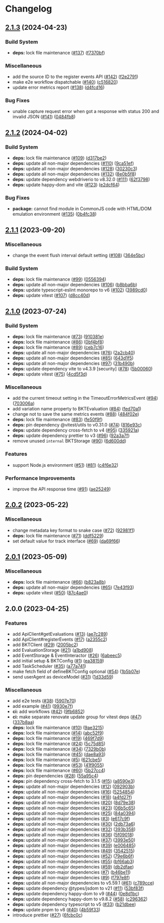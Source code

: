 # Changelog

## [2.1.3](https://github.com/bucketeer-io/javascript-client-sdk/compare/v2.1.2...v2.1.3) (2024-04-23)


### Build System

* **deps:** lock file maintenance ([#137](https://github.com/bucketeer-io/javascript-client-sdk/issues/137)) ([f7370bf](https://github.com/bucketeer-io/javascript-client-sdk/commit/f7370bf52a526a0ba541d2969606f8b69aeae741))


### Miscellaneous

* add the source ID to the register events API ([#142](https://github.com/bucketeer-io/javascript-client-sdk/issues/142)) ([f2e2791](https://github.com/bucketeer-io/javascript-client-sdk/commit/f2e27914d618e0b1dc19ac4e17f7fdabb0bfb006))
* make e2e workflow dispatchable ([#140](https://github.com/bucketeer-io/javascript-client-sdk/issues/140)) ([c516820](https://github.com/bucketeer-io/javascript-client-sdk/commit/c516820b6b5ca852ed353915efab025a1a3af055))
* update error metrics report ([#138](https://github.com/bucketeer-io/javascript-client-sdk/issues/138)) ([d4fcd16](https://github.com/bucketeer-io/javascript-client-sdk/commit/d4fcd16542f090f8dfc1584f8a5dcf8702faf750))


### Bug Fixes

* unable capture request error when got a response with status 200 and invalid JSON ([#141](https://github.com/bucketeer-io/javascript-client-sdk/issues/141)) ([0484fb8](https://github.com/bucketeer-io/javascript-client-sdk/commit/0484fb8a40b58272e48f4f6e3513390efaaa1d62))

## [2.1.2](https://github.com/bucketeer-io/javascript-client-sdk/compare/v2.1.1...v2.1.2) (2024-04-02)

### Build System

- **deps:** lock file maintenance ([#109](https://github.com/bucketeer-io/javascript-client-sdk/issues/109)) ([d317be2](https://github.com/bucketeer-io/javascript-client-sdk/commit/d317be22bee9a30a366047e0415d1034194c0946))
- **deps:** update all non-major dependencies ([#110](https://github.com/bucketeer-io/javascript-client-sdk/issues/110)) ([9ca51ef](https://github.com/bucketeer-io/javascript-client-sdk/commit/9ca51efb350a7f35f5ac71d872e3af8e3367b41c))
- **deps:** update all non-major dependencies ([#128](https://github.com/bucketeer-io/javascript-client-sdk/issues/128)) ([30230c3](https://github.com/bucketeer-io/javascript-client-sdk/commit/30230c344126d60e82dd78e7ed98448648bdd59a))
- **deps:** update all non-major dependencies ([#132](https://github.com/bucketeer-io/javascript-client-sdk/issues/132)) ([8e0b5f8](https://github.com/bucketeer-io/javascript-client-sdk/commit/8e0b5f807bf9328a784ec460c9e4738bae810912))
- **deps:** update dependency webdriverio to v8.32.0 ([#111](https://github.com/bucketeer-io/javascript-client-sdk/issues/111)) ([62f3798](https://github.com/bucketeer-io/javascript-client-sdk/commit/62f3798d874b52ea08ec0ca75f1e03245b2063ae))
- **deps:** update happy-dom and vite ([#123](https://github.com/bucketeer-io/javascript-client-sdk/issues/123)) ([e2dcf64](https://github.com/bucketeer-io/javascript-client-sdk/commit/e2dcf64363c3df8398230150dd083cee2965e6ce))

### Bug Fixes

- **package:** cannot find module in CommonJS code with HTML/DOM emulation environment ([#135](https://github.com/bucketeer-io/javascript-client-sdk/issues/135)) ([0b4fc38](https://github.com/bucketeer-io/javascript-client-sdk/commit/0b4fc38f62d48180492a138f52b022978f025b13))

## [2.1.1](https://github.com/bucketeer-io/javascript-client-sdk/compare/v2.1.0...v2.1.1) (2023-09-20)

### Miscellaneous

- change the event flush interval default setting ([#108](https://github.com/bucketeer-io/javascript-client-sdk/issues/108)) ([364e5bc](https://github.com/bucketeer-io/javascript-client-sdk/commit/364e5bc439da39f87c4fec9bd1a332199d296010))

### Build System

- **deps:** lock file maintenance ([#99](https://github.com/bucketeer-io/javascript-client-sdk/issues/99)) ([0556394](https://github.com/bucketeer-io/javascript-client-sdk/commit/0556394a32f681927615d0e3146e694d302b0b53))
- **deps:** update all non-major dependencies ([#106](https://github.com/bucketeer-io/javascript-client-sdk/issues/106)) ([b8bba6b](https://github.com/bucketeer-io/javascript-client-sdk/commit/b8bba6b4c46c6ca7280e07df22d94611bb0dcbcb))
- **deps:** update typescript-eslint monorepo to v6 ([#102](https://github.com/bucketeer-io/javascript-client-sdk/issues/102)) ([3989cd0](https://github.com/bucketeer-io/javascript-client-sdk/commit/3989cd06a919db02b4d44f34d16d43b2abef7f96))
- **deps:** update vitest ([#107](https://github.com/bucketeer-io/javascript-client-sdk/issues/107)) ([d8cc40d](https://github.com/bucketeer-io/javascript-client-sdk/commit/d8cc40d248a546ffd6ed76c8dbe270b6371fab4f))

## [2.1.0](https://github.com/bucketeer-io/javascript-client-sdk/compare/v2.0.2...v2.1.0) (2023-07-24)

### Build System

- **deps:** lock file maintenance ([#73](https://github.com/bucketeer-io/javascript-client-sdk/issues/73)) ([910381e](https://github.com/bucketeer-io/javascript-client-sdk/commit/910381ef2611a2733e2d94d6e139937d3aba28c6))
- **deps:** lock file maintenance ([#86](https://github.com/bucketeer-io/javascript-client-sdk/issues/86)) ([0bf4bf8](https://github.com/bucketeer-io/javascript-client-sdk/commit/0bf4bf87347dbd937d6b20f20faad4012ffa6af0))
- **deps:** lock file maintenance ([#89](https://github.com/bucketeer-io/javascript-client-sdk/issues/89)) ([ceb7c16](https://github.com/bucketeer-io/javascript-client-sdk/commit/ceb7c1671314744d0b62b49d37fc1278bede297c))
- **deps:** update all non-major dependencies ([#76](https://github.com/bucketeer-io/javascript-client-sdk/issues/76)) ([2a2cb40](https://github.com/bucketeer-io/javascript-client-sdk/commit/2a2cb403bb06cecaa90ad306cc4c26164d3f797b))
- **deps:** update all non-major dependencies ([#85](https://github.com/bucketeer-io/javascript-client-sdk/issues/85)) ([643d1f5](https://github.com/bucketeer-io/javascript-client-sdk/commit/643d1f520abf773f787926259a9bf092d7f6c1e3))
- **deps:** update all non-major dependencies ([#97](https://github.com/bucketeer-io/javascript-client-sdk/issues/97)) ([31b490b](https://github.com/bucketeer-io/javascript-client-sdk/commit/31b490b8cf61a6fe85f85c8609325578d7d092e0))
- **deps:** update dependency vite to v4.3.9 [security] ([#78](https://github.com/bucketeer-io/javascript-client-sdk/issues/78)) ([5b00060](https://github.com/bucketeer-io/javascript-client-sdk/commit/5b00060eae7b553858eaa045aba2d866ace7e605))
- **deps:** update vitest ([#75](https://github.com/bucketeer-io/javascript-client-sdk/issues/75)) ([4cd5f3d](https://github.com/bucketeer-io/javascript-client-sdk/commit/4cd5f3d41d201fdd372f91da3f52df92f024527e))

### Miscellaneous

- add the current timeout setting in the TimeoutErrorMetricsEvent ([#94](https://github.com/bucketeer-io/javascript-client-sdk/issues/94)) ([703006a](https://github.com/bucketeer-io/javascript-client-sdk/commit/703006a9c16d63fe957a386eac3b544c560f7ca1))
- add variation name property to BKTEvaluation ([#84](https://github.com/bucketeer-io/javascript-client-sdk/issues/84)) ([fed70a1](https://github.com/bucketeer-io/javascript-client-sdk/commit/fed70a121e647f07b8eda50577452799af948516))
- change not to save the same metrics events ([#88](https://github.com/bucketeer-io/javascript-client-sdk/issues/88)) ([484f02e](https://github.com/bucketeer-io/javascript-client-sdk/commit/484f02e05e2e8b329a8aeb8dffa6635bc21edf03))
- **deps:** lock file maintenance ([#83](https://github.com/bucketeer-io/javascript-client-sdk/issues/83)) ([fe50f9f](https://github.com/bucketeer-io/javascript-client-sdk/commit/fe50f9fd97a9ec50b9a562880f55f2997ed23258))
- **deps:** pin dependency @vitest/utils to v0.31.0 ([#74](https://github.com/bucketeer-io/javascript-client-sdk/issues/74)) ([816e93c](https://github.com/bucketeer-io/javascript-client-sdk/commit/816e93cacf0a4089b761d338fe8060a42686446b))
- **deps:** update dependency cross-fetch to v4 ([#95](https://github.com/bucketeer-io/javascript-client-sdk/issues/95)) ([335921a](https://github.com/bucketeer-io/javascript-client-sdk/commit/335921ade974503ee80f5eb87edea5aeff7b4fa7))
- **deps:** update dependency prettier to v3 ([#96](https://github.com/bucketeer-io/javascript-client-sdk/issues/96)) ([92a3a7f](https://github.com/bucketeer-io/javascript-client-sdk/commit/92a3a7fb99f0ddacac62a3262035fac1efe19261))
- remove unused `internal` BKTStorage ([#90](https://github.com/bucketeer-io/javascript-client-sdk/issues/90)) ([6d600dd](https://github.com/bucketeer-io/javascript-client-sdk/commit/6d600dd4998e2483d0c24aab28cc23bbddb9f33e))

### Features

- support Node.js environment ([#51](https://github.com/bucketeer-io/javascript-client-sdk/issues/51)) ([#81](https://github.com/bucketeer-io/javascript-client-sdk/issues/81)) ([c4f6e32](https://github.com/bucketeer-io/javascript-client-sdk/commit/c4f6e3265f367c46f901ef0ec737f7ecb8bf7f66))

### Performance Improvements

- improve the API response time ([#91](https://github.com/bucketeer-io/javascript-client-sdk/issues/91)) ([ae25249](https://github.com/bucketeer-io/javascript-client-sdk/commit/ae25249d0dbb502fc02e3a08e06e45e319f32be4))

## [2.0.2](https://github.com/bucketeer-io/javascript-client-sdk/compare/v2.0.1...v2.0.2) (2023-05-22)

### Miscellaneous

- change metadata key format to snake case ([#72](https://github.com/bucketeer-io/javascript-client-sdk/issues/72)) ([92981f1](https://github.com/bucketeer-io/javascript-client-sdk/commit/92981f19bb95c41573a6bfdfba65e8ae159d71d0))
- **deps:** lock file maintenance ([#71](https://github.com/bucketeer-io/javascript-client-sdk/issues/71)) ([ddf5229](https://github.com/bucketeer-io/javascript-client-sdk/commit/ddf5229d5f1b578c9332a57755ebaa4c8456e7d8))
- set default value for track interface ([#69](https://github.com/bucketeer-io/javascript-client-sdk/issues/69)) ([da69f66](https://github.com/bucketeer-io/javascript-client-sdk/commit/da69f666ab3caac39d8d8b7770b9db9e1e130c29))

## [2.0.1](https://github.com/bucketeer-io/javascript-client-sdk/compare/v2.0.0...v2.0.1) (2023-05-09)

### Miscellaneous

- **deps:** lock file maintenance ([#66](https://github.com/bucketeer-io/javascript-client-sdk/issues/66)) ([b823a8b](https://github.com/bucketeer-io/javascript-client-sdk/commit/b823a8bceba19565c567dfc346dd6fcb333dfbeb))
- **deps:** update all non-major dependencies ([#65](https://github.com/bucketeer-io/javascript-client-sdk/issues/65)) ([7e43f93](https://github.com/bucketeer-io/javascript-client-sdk/commit/7e43f93dcf8c4668734f2aafff444a6ded0ff4e3))
- **deps:** update vitest ([#50](https://github.com/bucketeer-io/javascript-client-sdk/issues/50)) ([87c4ae0](https://github.com/bucketeer-io/javascript-client-sdk/commit/87c4ae069e717d49cd9699fa761095945bfb592b))

## 2.0.0 (2023-04-25)

### Features

- add ApiClient#getEvaluations ([#13](https://github.com/bucketeer-io/javascript-client-sdk/issues/13)) ([ae7c289](https://github.com/bucketeer-io/javascript-client-sdk/commit/ae7c28941936fca16dd340684250bcdbbad5ad92))
- add ApiClient#registerEvents ([#17](https://github.com/bucketeer-io/javascript-client-sdk/issues/17)) ([a2355c2](https://github.com/bucketeer-io/javascript-client-sdk/commit/a2355c2c67d3e9d0aa4f71bc170a6e5ce792dc54))
- add BKTClient ([#29](https://github.com/bucketeer-io/javascript-client-sdk/issues/29)) ([2005bc2](https://github.com/bucketeer-io/javascript-client-sdk/commit/2005bc29d85e2cf345bbe4deade08b784703f6e6))
- add EvaluationStorage ([#21](https://github.com/bucketeer-io/javascript-client-sdk/issues/21)) ([a1bd908](https://github.com/bucketeer-io/javascript-client-sdk/commit/a1bd9081961f2fa40d7f7e9633c362582a637fe0))
- add EventStorage & EventInteractor ([#26](https://github.com/bucketeer-io/javascript-client-sdk/issues/26)) ([6abeec5](https://github.com/bucketeer-io/javascript-client-sdk/commit/6abeec58f5a8d647f99fcd02e8a522061ef164c1))
- add initial setup & BKTConfig ([#1](https://github.com/bucketeer-io/javascript-client-sdk/issues/1)) ([ea38159](https://github.com/bucketeer-io/javascript-client-sdk/commit/ea38159ea9cb387bb3ea9a1cd230ded5ca541203))
- add TaskScheduler ([#35](https://github.com/bucketeer-io/javascript-client-sdk/issues/35)) ([a77a741](https://github.com/bucketeer-io/javascript-client-sdk/commit/a77a741b7d922e6db17182b09add1fa3b40f976a))
- make fetch field of defineBKTConfig optional ([#54](https://github.com/bucketeer-io/javascript-client-sdk/issues/54)) ([1b5b07e](https://github.com/bucketeer-io/javascript-client-sdk/commit/1b5b07e6c5e00084591eb9c3f305ab2babded25c))
- send userAgent as deviceModel ([#31](https://github.com/bucketeer-io/javascript-client-sdk/issues/31)) ([1d33d59](https://github.com/bucketeer-io/javascript-client-sdk/commit/1d33d59c1cf41377db6b2acaded090ab3771ca50))

### Miscellaneous

- add e2e tests ([#38](https://github.com/bucketeer-io/javascript-client-sdk/issues/38)) ([5907e70](https://github.com/bucketeer-io/javascript-client-sdk/commit/5907e7009d6e432ba2e64345c6e05395ded3d566))
- add example ([#41](https://github.com/bucketeer-io/javascript-client-sdk/issues/41)) ([9930e7f](https://github.com/bucketeer-io/javascript-client-sdk/commit/9930e7fa75c12072df6f02314cee1c15a250567e))
- **ci:** add workflows ([#42](https://github.com/bucketeer-io/javascript-client-sdk/issues/42)) ([9fb6852](https://github.com/bucketeer-io/javascript-client-sdk/commit/9fb6852ff36f202754681e678230d06b00715311))
- **ci:** make separate renovate update group for vitest deps ([#47](https://github.com/bucketeer-io/javascript-client-sdk/issues/47)) ([337b8aa](https://github.com/bucketeer-io/javascript-client-sdk/commit/337b8aa2397bbf018fc8cb0be9b9f3b4c5a7c759))
- **deps:** lock file maintenance ([#10](https://github.com/bucketeer-io/javascript-client-sdk/issues/10)) ([9ae3215](https://github.com/bucketeer-io/javascript-client-sdk/commit/9ae3215d26036578b6da2c615e631a10e2c3c895))
- **deps:** lock file maintenance ([#14](https://github.com/bucketeer-io/javascript-client-sdk/issues/14)) ([abc52f9](https://github.com/bucketeer-io/javascript-client-sdk/commit/abc52f9b151b9213092a4ca0ad4207f968c164d8))
- **deps:** lock file maintenance ([#19](https://github.com/bucketeer-io/javascript-client-sdk/issues/19)) ([469f7d9](https://github.com/bucketeer-io/javascript-client-sdk/commit/469f7d9dc5b04a312099f560b5040511caba497f))
- **deps:** lock file maintenance ([#24](https://github.com/bucketeer-io/javascript-client-sdk/issues/24)) ([5c75d85](https://github.com/bucketeer-io/javascript-client-sdk/commit/5c75d85adf0067a46fde1646a93225b32b68749c))
- **deps:** lock file maintenance ([#34](https://github.com/bucketeer-io/javascript-client-sdk/issues/34)) ([7329b0b](https://github.com/bucketeer-io/javascript-client-sdk/commit/7329b0bdba3a49158b4824e5c5411999c136982c))
- **deps:** lock file maintenance ([#45](https://github.com/bucketeer-io/javascript-client-sdk/issues/45)) ([dae8a93](https://github.com/bucketeer-io/javascript-client-sdk/commit/dae8a930b0a997c11442ba03d4cfe9de6f60c233))
- **deps:** lock file maintenance ([#5](https://github.com/bucketeer-io/javascript-client-sdk/issues/5)) ([621cbe5](https://github.com/bucketeer-io/javascript-client-sdk/commit/621cbe5b599de73c6b5c37735fbad3aeca33d399))
- **deps:** lock file maintenance ([#53](https://github.com/bucketeer-io/javascript-client-sdk/issues/53)) ([41f9055](https://github.com/bucketeer-io/javascript-client-sdk/commit/41f90553bb61cb0cf1ac120d5aa3a1839dfb5ac0))
- **deps:** lock file maintenance ([#60](https://github.com/bucketeer-io/javascript-client-sdk/issues/60)) ([5b27cc4](https://github.com/bucketeer-io/javascript-client-sdk/commit/5b27cc474ad61dcc3174a41c8081894261d4602a))
- **deps:** pin dependencies ([#28](https://github.com/bucketeer-io/javascript-client-sdk/issues/28)) ([55a95c4](https://github.com/bucketeer-io/javascript-client-sdk/commit/55a95c4b0ea7c73016d224631d0622809af59545))
- **deps:** pin dependency cross-fetch to 3.1.5 ([#15](https://github.com/bucketeer-io/javascript-client-sdk/issues/15)) ([a8590e3](https://github.com/bucketeer-io/javascript-client-sdk/commit/a8590e351ae242081e9b8e9d45b386d25b1ad2c5))
- **deps:** update all non-major dependencies ([#12](https://github.com/bucketeer-io/javascript-client-sdk/issues/12)) ([092903b](https://github.com/bucketeer-io/javascript-client-sdk/commit/092903b1f9265a587e130d0f47f5dcb6467e5cf0))
- **deps:** update all non-major dependencies ([#16](https://github.com/bucketeer-io/javascript-client-sdk/issues/16)) ([5254854](https://github.com/bucketeer-io/javascript-client-sdk/commit/52548543913df5f3d62e9764dd53f0f8883a8e36))
- **deps:** update all non-major dependencies ([#18](https://github.com/bucketeer-io/javascript-client-sdk/issues/18)) ([a4fd27f](https://github.com/bucketeer-io/javascript-client-sdk/commit/a4fd27f8b282190c885464ff73299a89018c553b))
- **deps:** update all non-major dependencies ([#20](https://github.com/bucketeer-io/javascript-client-sdk/issues/20)) ([8d79e38](https://github.com/bucketeer-io/javascript-client-sdk/commit/8d79e387dc0544594e08ae196eabe049266c8e19))
- **deps:** update all non-major dependencies ([#23](https://github.com/bucketeer-io/javascript-client-sdk/issues/23)) ([06b5c65](https://github.com/bucketeer-io/javascript-client-sdk/commit/06b5c65c615018fce6ad3a6360acccc2a155795c))
- **deps:** update all non-major dependencies ([#25](https://github.com/bucketeer-io/javascript-client-sdk/issues/25)) ([84a0394](https://github.com/bucketeer-io/javascript-client-sdk/commit/84a039401697bb9da022f9a3f90ce7c0b4f5529e))
- **deps:** update all non-major dependencies ([#3](https://github.com/bucketeer-io/javascript-client-sdk/issues/3)) ([e617c9f](https://github.com/bucketeer-io/javascript-client-sdk/commit/e617c9f858548ab28b86bdf9e102ce3e5e985f2a))
- **deps:** update all non-major dependencies ([#30](https://github.com/bucketeer-io/javascript-client-sdk/issues/30)) ([2db73a6](https://github.com/bucketeer-io/javascript-client-sdk/commit/2db73a6309af45439ed75aedc9ff2d4afb35ac6e))
- **deps:** update all non-major dependencies ([#32](https://github.com/bucketeer-io/javascript-client-sdk/issues/32)) ([393b358](https://github.com/bucketeer-io/javascript-client-sdk/commit/393b358d78b47e5d0a5978dbd59a2cc58e18273d))
- **deps:** update all non-major dependencies ([#36](https://github.com/bucketeer-io/javascript-client-sdk/issues/36)) ([5f09018](https://github.com/bucketeer-io/javascript-client-sdk/commit/5f09018c4608ff71007f49cd87b7b799e08d1971))
- **deps:** update all non-major dependencies ([#37](https://github.com/bucketeer-io/javascript-client-sdk/issues/37)) ([3993e50](https://github.com/bucketeer-io/javascript-client-sdk/commit/3993e507132a495cfe9ca1fec9b41f7f36362d1f))
- **deps:** update all non-major dependencies ([#39](https://github.com/bucketeer-io/javascript-client-sdk/issues/39)) ([e006485](https://github.com/bucketeer-io/javascript-client-sdk/commit/e006485cbff1965d4728918dfa0e970571742f3b))
- **deps:** update all non-major dependencies ([#49](https://github.com/bucketeer-io/javascript-client-sdk/issues/49)) ([3542515](https://github.com/bucketeer-io/javascript-client-sdk/commit/3542515ee858babf2d7bebdb8c3e1cd6b06f3223))
- **deps:** update all non-major dependencies ([#52](https://github.com/bucketeer-io/javascript-client-sdk/issues/52)) ([79e6b6f](https://github.com/bucketeer-io/javascript-client-sdk/commit/79e6b6f474044d79f160ba91d5c2321a54c3224d))
- **deps:** update all non-major dependencies ([#55](https://github.com/bucketeer-io/javascript-client-sdk/issues/55)) ([bf66ab3](https://github.com/bucketeer-io/javascript-client-sdk/commit/bf66ab33c52f28690cce525760b2d7fc451d1e11))
- **deps:** update all non-major dependencies ([#59](https://github.com/bucketeer-io/javascript-client-sdk/issues/59)) ([db2dfae](https://github.com/bucketeer-io/javascript-client-sdk/commit/db2dfae27bdee3d100cdc40c629d5153ff59777e))
- **deps:** update all non-major dependencies ([#7](https://github.com/bucketeer-io/javascript-client-sdk/issues/7)) ([b46be11](https://github.com/bucketeer-io/javascript-client-sdk/commit/b46be114a58c4a1e28b4e6d74143e3865ae0df66))
- **deps:** update all non-major dependencies ([#9](https://github.com/bucketeer-io/javascript-client-sdk/issues/9)) ([f797e8f](https://github.com/bucketeer-io/javascript-client-sdk/commit/f797e8fecfbb4beecba401928879ca5ad1c82d9c))
- **deps:** update all non-major dependencies to v5.59.1 ([#61](https://github.com/bucketeer-io/javascript-client-sdk/issues/61)) ([c789cce](https://github.com/bucketeer-io/javascript-client-sdk/commit/c789cceb755808932c631566eb4b0a65ad4d720e))
- **deps:** update dependency @types/jsdom to v21 ([#11](https://github.com/bucketeer-io/javascript-client-sdk/issues/11)) ([53bf83f](https://github.com/bucketeer-io/javascript-client-sdk/commit/53bf83f85008a510b28cd2e4131e66e12cf1a860))
- **deps:** update dependency happy-dom to v9 ([#44](https://github.com/bucketeer-io/javascript-client-sdk/issues/44)) ([0e8d1bc](https://github.com/bucketeer-io/javascript-client-sdk/commit/0e8d1bc341b03ca401b66f7c5b7f2be869a4476c))
- **deps:** update dependency happy-dom to v9.8.2 ([#58](https://github.com/bucketeer-io/javascript-client-sdk/issues/58)) ([c296362](https://github.com/bucketeer-io/javascript-client-sdk/commit/c2963621541dd306e2ebb0b0be03f4b1b210d27f))
- **deps:** update dependency typescript to v5 ([#33](https://github.com/bucketeer-io/javascript-client-sdk/issues/33)) ([b21dbee](https://github.com/bucketeer-io/javascript-client-sdk/commit/b21dbee39a860194a5321f5457c83426ff0d1124))
- **deps:** update pnpm to v8 ([#40](https://github.com/bucketeer-io/javascript-client-sdk/issues/40)) ([4b59f33](https://github.com/bucketeer-io/javascript-client-sdk/commit/4b59f33424bf5cc04db0de79961141513915699d))
- introduce prettier ([#27](https://github.com/bucketeer-io/javascript-client-sdk/issues/27)) ([6fcbc0c](https://github.com/bucketeer-io/javascript-client-sdk/commit/6fcbc0ca0a772f585203f015d69c7ac500f7a8d7))

